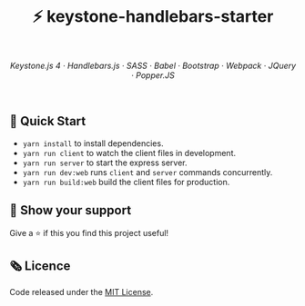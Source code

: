 <h1 align="center">⚡️ keystone-handlebars-starter</h1>

<br>
<p align="center">
  <em>
  Keystone.js 4
  · Handlebars.js
  · SASS
  · Babel
  · Bootstrap
  · Webpack
  · JQuery
  · Popper.JS
  </em>
</p>

<br>

## 🚀 Quick Start

- `yarn install` to install dependencies.
- `yarn run client` to watch the client files in development.
- `yarn run server` to start the express server.
- `yarn run dev:web` runs `client` and `server` commands concurrently.
- `yarn run build:web` build the client files for production.

## 🖤 Show your support

Give a ⭐ if this you find this project useful!

## 🗞 Licence

Code released under the [MIT License](LICENSE).
